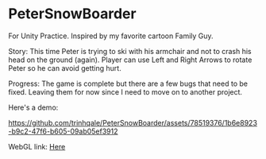 # PeterSnowBoarder
For Unity Practice. Inspired by my favorite cartoon Family Guy. 

Story:
This time Peter is trying to ski with his armchair and not to crash his head on the ground (again). Player can use Left and Right Arrows to rotate Peter so he can avoid getting hurt. 

Progress:
The game is complete but there are a few bugs that need to be fixed. Leaving them for now since I need to move on to another project.

Here's a demo:

https://github.com/trinhqale/PeterSnowBoarder/assets/78519376/1b6e8923-b9c2-47f6-b605-09ab05ef3912

WebGL link: [Here](https://play.unity.com/mg/other/webgl-builds-360897)

